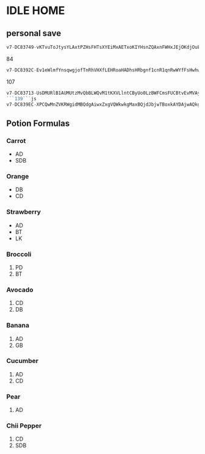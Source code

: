 # IDLE HOME

## personal save

```js
v7-DC83749-vKTvuToJtysYLAxtPZHsFHTsXYEiMxAETxoKIYHsnZQAxnFWHxJEjOKdjOuEjOYgqyKPjNYjyAEqyZEqynQjOZQjybdqOTvjcxVuqPYqshMKLqsKiqOQ1MApjsqPACLyHyxbvHxToMHsvQGAsYOMxjHJLAOPqxbWEAxoqGjAQjsHKqxHMOxqA1bsHZEstHqHxuvQLGphHqxHEysTvEjxXtSMjxQuQHnHXjsYvOMuGPM-SETTINGS011-WEAPONS,,1AvCv2Cq134,38vAv14qC57,0v8v1EqEA0,,,,,,,,,,,,,---IdleHome
```
84
```js
v7-DC8392C-Ev1eWlmfYnsqwgjofTnRhVHXfLEHRoaHADhsHRbgnf1cnR1qnRwWYfFsHwhwSvsnOKoFhwAYHaojEnckcfeRmsHwefH0EFRnwATDkgAKnRqDHeYCD0fFLbTnvmRnlAfHbRsfnXgbeYHwWkfnRDTH1XhfHSKYHXqRWcqkfEYnPbQwRnETRHsRVKRnwfKH0aWfHAojfnXhYT0hYT1hYVwcYT0AsdwsVfqsV1qYVecsVkcYTlhYVKAsinhDafnRbsnwTK-SETTINGS011-WEAPONS,,,44vDv1AqC56,1AvCv2Cq19A,,,,,0v8v1EqD98,,,,,,,,---IdleHome
```
107
```js
v7-DC83713-UsDMURlB1AUMUtzMvQbBLWQvM1tKXVLlntCByUo0LzBWFCmsFUCBtvEvMVAyvBmnKMDlXUMNXo0EBOHUWJlRvYEBEosnaFCzBzvCKvMyHCzMoXVUBvlnBvavMsvJ0WYjUEBvlKB1nvBmsUMKCzBtYJUBsTy1BLvKMHNvMLzyUJyATMbRbv0vNzByoPmUMsyEMbmVzvJzMOHEntlznRHznmJECtAzGLECUlzCRlEnsbzCRbznYHEnKAzqBQOHUMvtWMUKn-SETTINGS011-WEAPONS,,,3AvCv15qC67,1AvCv2Cq19A,,,,,0v8v1EqD98,,,,,,,,---IdleHome
```139```js
v7-DC839EC-XPCQwMnZVKRWgidMBQdgAiwxZxgVQWkwkgMaxBQjdJbjwTBoxkAYDAjwAQkgdxzidJakdYBaVRQBYMidQMxwxYVXYkdaBsRdoXDQdJyPwJQzwDbkEAbijZPkEJfkEhXkpYiEQPkEZPkEVxkEZfijMPkEtBiSwbEsgwsheJQdQAKwKoigVkwsqbiwYKyQwyDPQwYjzwJoQwYiagxaBzdnPQzgdQoFwgkYdhRfgwYQywtBiDKVXkdQZfwgtEdXPRQwkJAQwkxKigfkwQbtdhFKQdQDfwXqPdYTxwFPTg-SETTINGS011-WEAPONS,,,3FvEv1FqE74,1AvCv2Cq19A,,,,,0v8v1EqDAC,,,,,,,,---IdleHome
```
## Potion Formulas

### Carrot

+ AD 
+ SDB

### Orange

+ DB 
+ CD

### Strawberry

+ AD 
+ BT 
+ LK

### Broccoli

1. PD 
2. BT

### Avocado

1. CD
2. DB

### Banana 
1. AD
2. GB

### Cucumber
1. AD
2. CD

### Pear
1. AD 

### Chii Pepper
1. CD
2. SDB
